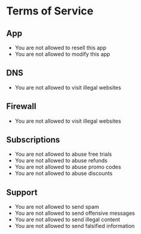 # Terms of Service

## App

- You are not allowed to resell this app
- You are not allowed to modify this app

## DNS

- You are not allowed to visit illegal websites

## Firewall

- You are not allowed to visit illegal websites

## Subscriptions

- You are not allowed to abuse free trials
- You are not allowed to abuse refunds
- You are not allowed to abuse promo codes
- You are not allowed to abuse discounts

## Support

- You are not allowed to send spam
- You are not allowed to send offensive messages
- You are not allowed to send illegal content
- You are not allowed to send falsified information
